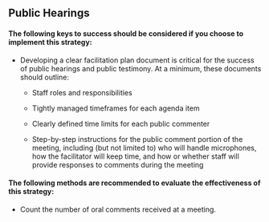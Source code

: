 ## Public Hearings
#### The following keys to success should be considered if you choose to implement this strategy:
- Developing a clear facilitation plan document is critical for the success of public hearings and public testimony. At a minimum, these documents should outline:
  - Staff roles and responsibilities

  - Tightly managed timeframes for each agenda item

  - Clearly defined time limits for each public commenter

  - Step-by-step instructions for the public comment portion of the meeting, including (but not limited to) who will handle microphones, how the facilitator will keep time, and how or whether staff will provide responses to comments during the meeting

#### The following methods are recommended to evaluate the effectiveness of this strategy:
- Count the number of oral comments received at a meeting.
